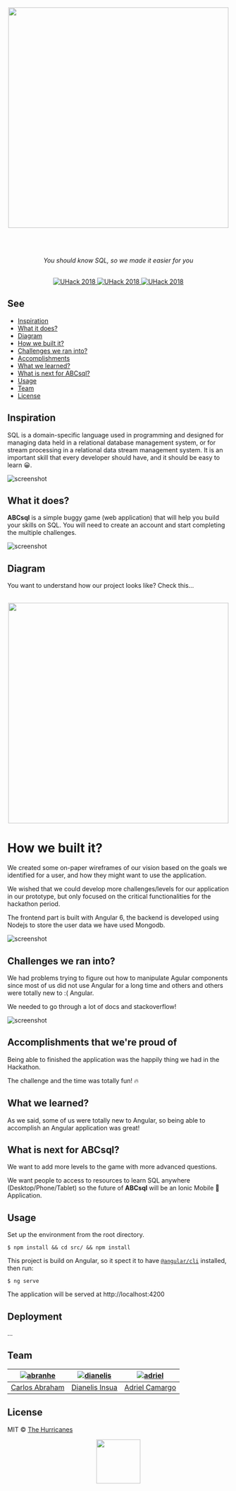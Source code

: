 <div align="center" id="top">
	<br>
	<br>
	<img width="500" src="https://thehurricanes.github.io/abcsql/src/assets/logo.svg">
	<br>
	<br>
	<br>
	<br>

<p align="center">
  <i>You should know SQL, so we made it easier for you</i>
</p>
<br>

<a href="https://UHack.miami/">
	<img src="https://cdn.abranhe.com/projects/UHack/2018/badge.svg" alt="UHack 2018">
</a>
<a href="https://github.com/thehurricanes/abcsql">
	<img src="https://img.shields.io/github/contributors/thehurricanes/abcsql.svg" alt="UHack 2018">
</a>
<a href="https://github.com/thehurricanes/abcsql">
	<img src="https://img.shields.io/github/languages/top/thehurricanes/abcsql.svg" alt="UHack 2018">
</a>

</div>

## See

- [Inspiration](#inspiration)
- [What it does?](#what-it-does)
- [Diagram](#diagram)
- [How we built it?](#how-we-built-it)
- [Challenges we ran into?](#challenges-we-ran-into)
- [Accomplishments](#accomplishments)
- [What we learned?](#what-we-learned)
- [What is next for ABCsql?](#what-is-next-for-abcsql)
- [Usage](#usage)
- [Team](#team)
- [License](#license)

## Inspiration

SQL is a domain-specific language used in programming and designed for managing data held in a relational database management system, or for stream processing in a relational data stream management system. It is an important skill that every developer should have, and it should be easy to learn 😀.

![screenshot](https://thehurricanes.github.io/abcsql/images/screenshot.png)

## What it does?

**ABCsql** is a simple buggy game (web application) that will help you build your skills on SQL. You will need to create an account and start completing the multiple challenges.

![screenshot](https://thehurricanes.github.io/abcsql/images/1.png)


## Diagram

You want to understand how our project looks like? Check this...

<p align="center">
	<br>
	<img width="500" src="https://thehurricanes.github.io/abcsql/images/diagram.svg">
	<br>
</p>

# How we built it?

We created some on-paper wireframes of our vision based on the goals we identified for a user, and how they might want to use the application.

We wished that we could develop more challenges/levels for our application in our prototype, but only focused on the critical functionalities for the hackathon period.

 The frontend part is built with Angular 6, the backend is developed using Nodejs to store the user data we have used Mongodb.

![screenshot](https://thehurricanes.github.io/abcsql/images/2.png)

## Challenges we ran into?

We had problems trying to figure out how to manipulate Agular components since  most of us did not use Angular for a long time and others and others were totally new to :( Angular.

We needed to go through a lot of docs and stackoverflow!

![screenshot](https://thehurricanes.github.io/abcsql/images/4.png)

## Accomplishments that we're proud of

Being able to finished the application was the happily thing we had in the Hackathon.

The challenge and the time was totally fun! 🔥

## What we learned?

As we said, some of us were totally new to Angular, so being able to accomplish an Angular application was great!

## What is next for ABCsql?

We want to add more levels to the game with more advanced questions.

We want people to access to resources to learn SQL anywhere (Desktop/Phone/Tablet) so the future of **ABCsql** will be an Ionic Mobile 📱 Application.

## Usage

Set up the environment from the root directory.

```
$ npm install && cd src/ && npm install
```

This project is build on Angular, so it spect it to have [`@angular/cli`](https://npmjs.org/@angular/cli) installed, then run:

```
$ ng serve
```

The application will be served at http://localhost:4200

## Deployment

...

## Team

|[![abranhe][abranhe-img]][abranhe]| [![dianelis][dianelis-img]][dianelis]| [![adriel][adriel-img]][adriel]|
| :-: | :-: | :-: |
| [Carlos Abraham][abranhe] | [Dianelis Insua][dianelis] | [Adriel Camargo][adriel] |

## License

MIT © [The Hurricanes](https://github.com/thehurricanes)

<div align="center">
	<a href="https://github.com/thehurricanes/abcsql">
		<img src="https://thehurricanes.github.io/abcsql/src/assets/logo.svg" width="100px">
	</a>
  <br>
</div>

<!-- Maintainers -->
[abranhe-img]: https://avatars2.githubusercontent.com/u/21347264?s=70
[dianelis-img]: https://avatars2.githubusercontent.com/u/25069386?s=70
[adriel-img]: https://avatars2.githubusercontent.com/u/36480978?s=70
[abranhe]: https://github.com/abranhe
[dianelis]: https://github.com/dianelis
[adriel]: https://github.com/adriel1221
